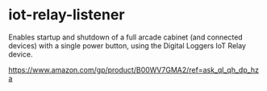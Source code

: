 # iot-relay-listener

Enables startup and shutdown of a full arcade cabinet (and connected devices) with a single power button, using the Digital Loggers IoT Relay device.

https://www.amazon.com/gp/product/B00WV7GMA2/ref=ask_ql_qh_dp_hza

